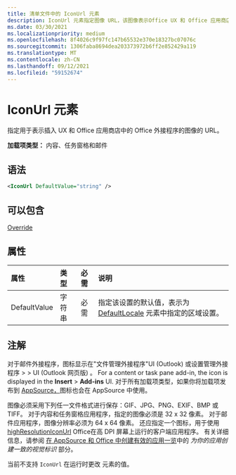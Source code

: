 ```yaml
---
title: 清单文件中的 IconUrl 元素
description: IconUrl 元素指定图像 URL，该图像表示Office UX 和 Office 应用商店中的外接程序。
ms.date: 03/30/2021
ms.localizationpriority: medium
ms.openlocfilehash: 8f4026c9f97fc147b65532e370e18327bc07076c
ms.sourcegitcommit: 1306faba8694dea203373972b6ff2e852429a119
ms.translationtype: MT
ms.contentlocale: zh-CN
ms.lasthandoff: 09/12/2021
ms.locfileid: "59152674"
---
```

# <a name="iconurl-element"></a>IconUrl 元素

指定用于表示插入 UX 和 Office 应用商店中的 Office 外接程序的图像的 URL。

**加载项类型：** 内容、任务窗格和邮件

## <a name="syntax"></a>语法

```XML
<IconUrl DefaultValue="string" />
```

## <a name="can-contain"></a>可以包含

[Override](override.md)

## <a name="attributes"></a>属性

|属性|类型|必需|说明|
|:-----|:-----|:-----|:-----|
|DefaultValue|字符串|必需|指定该设置的默认值，表示为 [DefaultLocale](defaultlocale.md) 元素中指定的区域设置。|

## <a name="remarks"></a>注解

对于邮件外接程序，图标显示在"文件管理外接程序"UI  (Outlook) 或设置管理外接程序  >    >  UI (Outlook 网页版) 。 For a content or task pane add-in, the icon is displayed in the **Insert** > **Add-ins** UI. 对于所有加载项类型，如果你将加载项发布到 [AppSource，](https://appsource.microsoft.com)图标也会在 AppSource 中使用。

图像必须采用下列任一文件格式进行保存：GIF、JPG、PNG、EXIF、BMP 或 TIFF。 对于内容和任务窗格应用程序，指定的图像必须是 32 x 32 像素。 对于邮件应用程序，图像分辨率必须为 64 x 64 像素。 还应指定一个图标，用于使用[highResolutionIconUrl](highresolutioniconurl.md) Office在高 DPI 屏幕上运行的客户端应用程序。 有关详细信息，请参阅 [在 AppSource 和 Office 中创建有效的应用一览](/office/dev/store/create-effective-office-store-listings#create-a-consistent-visual-identity)中的 _为你的应用创建一致的视觉标识_ 部分。

当前不支持 `IconUrl` 在运行时更改 元素的值。
